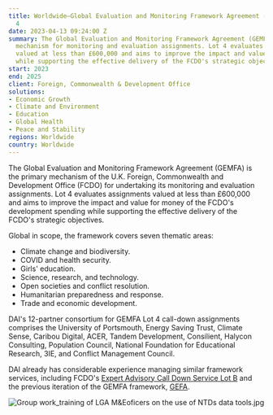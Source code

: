 ```yaml
---
title: Worldwide—Global Evaluation and Monitoring Framework Agreement (GEMFA) - Lot
  4
date: 2023-04-13 09:24:00 Z
summary: The Global Evaluation and Monitoring Framework Agreement (GEMFA) is the primary  FCDO
  mechanism for monitoring and evaluation assignments. Lot 4 evaluates assignments
  valued at less than £600,000 and aims to improve the impact and value for money
  while supporting the effective delivery of the FCDO's strategic objectives.
start: 2023
end: 2025
client: Foreign, Commonwealth & Development Office
solutions:
- Economic Growth
- Climate and Environment
- Education
- Global Health
- Peace and Stability
regions: Worldwide
country: Worldwide
---
```


The Global Evaluation and Monitoring Framework Agreement (GEMFA) is the primary mechanism of the U.K. Foreign, Commonwealth and Development Office (FCDO) for undertaking its monitoring and evaluation assignments. Lot 4 evaluates assignments valued at less than £600,000 and aims to improve the impact and value for money of the FCDO's development spending while supporting the effective delivery of the FCDO's strategic objectives. 

Global in scope, the framework covers seven thematic areas: 
* Climate change and biodiversity.
* COVID and health security.
* Girls' education.
* Science, research, and technology.
* Open societies and conflict resolution.
* Humanitarian preparedness and response.
* Trade and economic development.   
 
DAI's 12-partner consortium for GEMFA Lot 4 call-down assignments comprises the University of Portsmouth, Energy Saving Trust, Climate Sense, Caribou Digital, ACER, Tandem Development, Consilient, Halycon Consulting, Population Council, National Foundation for Educational Research, 3IE, and Conflict Management Council. 
 
DAI already has considerable experience managing similar framework services, including FCDO's [Expert Advisory Call Down Service Lot B](https://www.dai.com/our-work/projects/worldwide-expert-advisory-call-down-services-eacds)  and the previous iteration of the GEMFA framework, [GEFA](https://www.dai.com/our-work/projects/worldwide-global-evaluation-framework-agreement-1-and-2). 

![Group work_training of LGA M&Eoficers on the use of NTDs data tools.jpg](/uploads/Group%20work_training%20of%20LGA%20M&Eoficers%20on%20the%20use%20of%20NTDs%20data%20tools.jpg)
